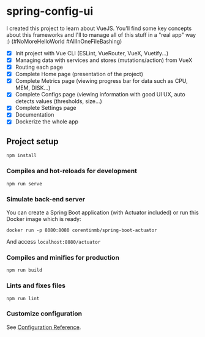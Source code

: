 # spring-config-ui

I created this project to learn about VueJS. You'll find some key concepts about this frameworks and I'll to manage all of this stuff in a "real app" way :) (#NoMoreHelloWorld #AllInOneFileBashing)

- [x] Init project with Vue CLI (ESLint, VueRouter, VueX, Vuetify...)
- [x] Managing data with services and stores (mutations/action) from VueX
- [x] Routing each page
- [x] Complete Home page (presentation of the project)
- [x] Complete Metrics page (viewing progress bar for data such as CPU, MEM, DISK...)
- [x] Complete Configs page (viewing information with good UI UX, auto detects values (thresholds, size...)
- [x] Complete Settings page
- [x] Documentation
- [x] Dockerize the whole app

## Project setup
```
npm install
```

### Compiles and hot-reloads for development
```
npm run serve
```


### Simulate back-end server

You can create a Spring Boot application (with Actuator included) or run this Docker image which is ready:

`docker run -p 8080:8080 corentinmb/spring-boot-actuator`

And access `localhost:8080/actuator`


### Compiles and minifies for production
```
npm run build
```

### Lints and fixes files
```
npm run lint
```

### Customize configuration
See [Configuration Reference](https://cli.vuejs.org/config/).
